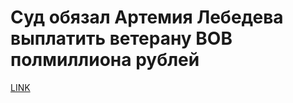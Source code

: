 # Суд обязал Артемия Лебедева выплатить ветерану ВОВ полмиллиона рублей



[LINK](https://varlamov.ru/1683054.html)